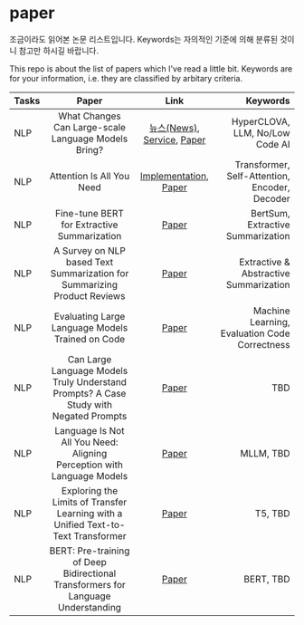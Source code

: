 # paper
조금이라도 읽어본 논문 리스트입니다. Keywords는 자의적인 기준에 의해 분류된 것이니 참고만 하시길 바랍니다.

This repo is about the list of papers which I've read a little bit. Keywords are for your information, i.e. they are classified by arbitary criteria.

| Tasks | Paper | Link | Keywords |
|:---------------|:-------------:|:-------------:|-------------:|
| NLP | What Changes Can Large-scale Language Models Bring? |[뉴스(News)](https://zdnet.co.kr/view/?no=20220128154803), [Service](https://www.ncloud.com/product/aiService/clovaStudio), [Paper](https://arxiv.org/pdf/2109.04650.pdf)|HyperCLOVA, LLM, No/Low Code AI|
| NLP | Attention Is All You Need |[Implementation](http://nlp.seas.harvard.edu/annotated-transformer/), [Paper](https://arxiv.org/pdf/1706.03762.pdf)|Transformer, Self-Attention, Encoder, Decoder|
| NLP | Fine-tune BERT for Extractive Summarization |[Paper](https://arxiv.org/pdf/1903.10318.pdf)|BertSum, Extractive Summarization|
| NLP | A Survey on NLP based Text Summarization for Summarizing Product Reviews |[Paper](https://ieeexplore.ieee.org/document/9183355/keywords#keywords)|Extractive & Abstractive Summarization|
| NLP | Evaluating Large Language Models Trained on Code |[Paper](https://arxiv.org/pdf/2107.03374.pdf)|Machine Learning, Evaluation Code Correctness|
| NLP | Can Large Language Models Truly Understand Prompts? A Case Study with Negated Prompts |[Paper](https://arxiv.org/pdf/2209.12711.pdf)|TBD|
| NLP | Language Is Not All You Need: Aligning Perception with Language Models |[Paper](https://arxiv.org/pdf/2302.14045v1.pdf)|MLLM, TBD|
| NLP | Exploring the Limits of Transfer Learning with a Unified Text-to-Text Transformer |[Paper](https://arxiv.org/pdf/1910.10683.pdf)|T5, TBD|
| NLP | BERT: Pre-training of Deep Bidirectional Transformers for Language Understanding |[Paper](https://arxiv.org/pdf/1810.04805.pdf)|BERT, TBD|
